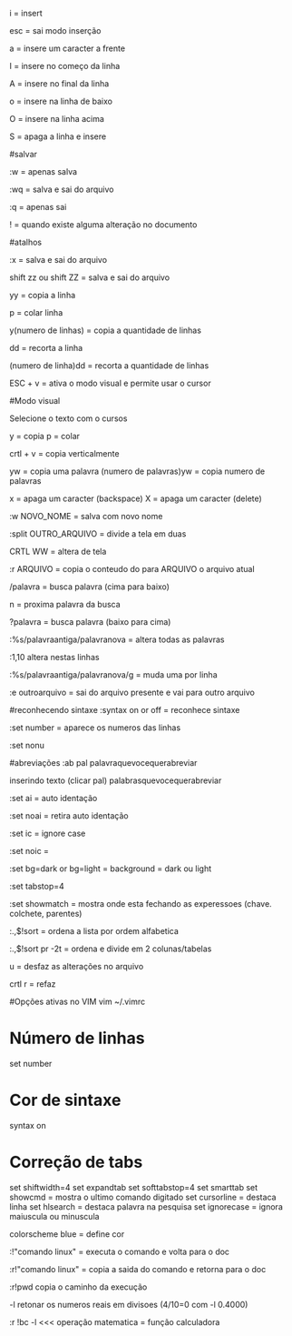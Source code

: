 i = insert

esc = sai modo inserção

a = insere um caracter a frente

I = insere no começo da linha

A = insere no final da linha 

o = insere na linha de baixo

O = insere na linha acima

S = apaga a linha e insere

#salvar

:w = apenas salva

:wq = salva e sai do arquivo

:q = apenas sai

! = quando existe alguma alteração no documento

#atalhos

:x = salva e sai do arquivo

shift zz ou shift ZZ = salva e sai do arquivo

yy = copia a linha 

p = colar linha 

y(numero de linhas) = copia a quantidade de linhas

dd = recorta a linha

(numero de linha)dd = recorta a quantidade de linhas

ESC + v = ativa o modo visual e permite usar o cursor

#Modo visual

Selecione o texto com o cursos

y = copia
p = colar

crtl + v = copia verticalmente

yw = copia uma palavra
(numero de palavras)yw = copia numero de palavras

x = apaga um caracter (backspace) 
X = apaga um caracter (delete) 

:w NOVO_NOME = salva com novo nome

:split OUTRO_ARQUIVO = divide a tela em duas

CRTL WW = altera de tela

:r ARQUIVO = copia o conteudo do para ARQUIVO o arquivo atual

/palavra = busca palavra (cima para baixo)

n = proxima palavra da busca

?palavra = busca palavra (baixo para cima)

:%s/palavraantiga/palavranova = altera todas as palavras

:1,10 altera nestas linhas

:%s/palavraantiga/palavranova/g =  muda uma por linha

:e outroarquivo = sai do arquivo presente e vai para outro arquivo

#reconhecendo sintaxe
:syntax on or off = reconhece sintaxe

:set number = aparece os numeros das linhas

:set nonu

#abreviações
:ab pal palavraquevocequerabreviar

inserindo texto (clicar pal) palabrasquevocequerabreviar

:set ai = auto identação

:set noai = retira auto identação

:set ic = ignore case

:set noic = 

:set bg=dark or bg=light = background = dark ou light 

:set tabstop=4

:set showmatch = mostra onde esta fechando as experessoes (chave. colchete, parentes)

:.,$!sort = ordena a lista por ordem alfabetica

:.,$!sort pr -2t = ordena e divide em 2 colunas/tabelas

u = desfaz as alterações no arquivo

crtl r = refaz

#Opções ativas no VIM
vim ~/.vimrc

# Número de linhas
set number

# Cor de sintaxe
syntax on

# Correção de tabs
set shiftwidth=4
set expandtab
set softtabstop=4
set smarttab
set showcmd = mostra o ultimo comando digitado
set cursorline = destaca linha
set hlsearch = destaca palavra na pesquisa
set ignorecase = ignora maiuscula ou minuscula 

colorscheme blue = define cor 

:!"comando linux" = executa o comando e volta para o doc

:r!"comando linux" = copia a saida do comando e retorna para o doc

:r!pwd copia o caminho da execução

-l retonar os numeros reais em divisoes (4/10=0 com -l 0.4000)

:r !bc -l <<< operação matematica = função calculadora

